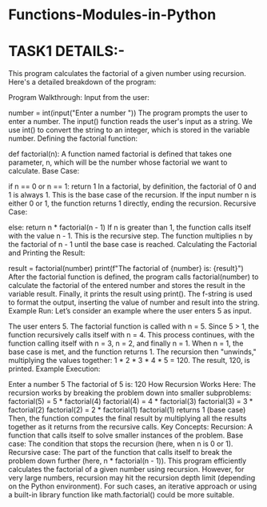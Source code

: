 # Functions-Modules-in-Python
# TASK1 DETAILS:-

This program calculates the factorial of a given number using recursion. Here's a detailed breakdown of the program:

Program Walkthrough:
Input from the user:

number = int(input("Enter a number "))
The program prompts the user to enter a number.
The input() function reads the user's input as a string. We use int() to convert the string to an integer, which is stored in the variable number.
Defining the factorial function:

def factorial(n):
A function named factorial is defined that takes one parameter, n, which will be the number whose factorial we want to calculate.
Base Case:

if n == 0 or n == 1:
    return 1
In a factorial, by definition, the factorial of 0 and 1 is always 1. This is the base case of the recursion.
If the input number n is either 0 or 1, the function returns 1 directly, ending the recursion.
Recursive Case:

else:
    return n * factorial(n - 1)
If n is greater than 1, the function calls itself with the value n - 1. This is the recursive step.
The function multiplies n by the factorial of n - 1 until the base case is reached.
Calculating the Factorial and Printing the Result:

result = factorial(number)
print(f"The factorial of {number} is: {result}")
After the factorial function is defined, the program calls factorial(number) to calculate the factorial of the entered number and stores the result in the variable result.
Finally, it prints the result using print(). The f-string is used to format the output, inserting the value of number and result into the string.
Example Run:
Let’s consider an example where the user enters 5 as input.

The user enters 5.
The factorial function is called with n = 5.
Since 5 > 1, the function recursively calls itself with n = 4.
This process continues, with the function calling itself with n = 3, n = 2, and finally n = 1.
When n = 1, the base case is met, and the function returns 1.
The recursion then "unwinds," multiplying the values together: 1 * 2 * 3 * 4 * 5 = 120.
The result, 120, is printed.
Example Execution:


Enter a number 5
The factorial of 5 is: 120
How Recursion Works Here:
The recursion works by breaking the problem down into smaller subproblems:
factorial(5) = 5 * factorial(4)
factorial(4) = 4 * factorial(3)
factorial(3) = 3 * factorial(2)
factorial(2) = 2 * factorial(1)
factorial(1) returns 1 (base case)
Then, the function computes the final result by multiplying all the results together as it returns from the recursive calls.
Key Concepts:
Recursion: A function that calls itself to solve smaller instances of the problem.
Base case: The condition that stops the recursion (here, when n is 0 or 1).
Recursive case: The part of the function that calls itself to break the problem down further (here, n * factorial(n - 1)).
This program efficiently calculates the factorial of a given number using recursion. However, for very large numbers, recursion may hit the recursion depth limit (depending on the Python environment). For such cases, an iterative approach or using a built-in library function like math.factorial() could be more suitable.
